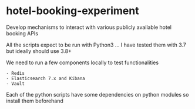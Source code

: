 # hotel-booking-experiment
Develop mechanisms to interact with various publicly available hotel booking APIs


All the scripts expect to be run with Python3 ... I have tested them with 3.7 but ideally should use 3.8+

We need to run a few components locally to test functionalities

	- Redis 
	- Elasticsearch 7.x and Kibana
	- Vault

Each of the python scripts  have some dependencies on python modules so install them beforehand


